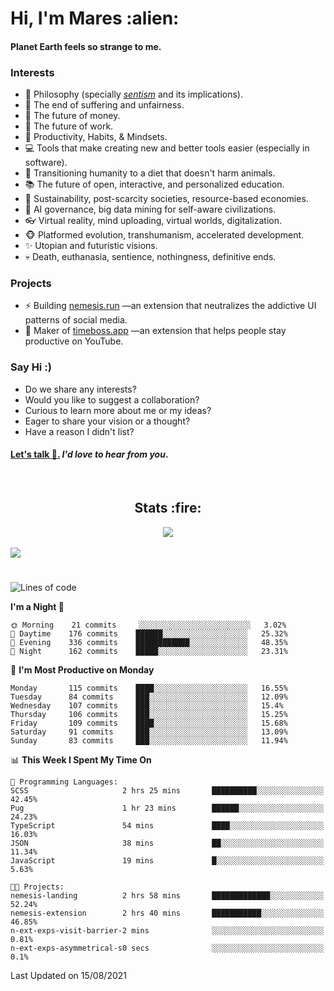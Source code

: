 <h1>Hi, I'm Mares :alien:</h1>

#### Planet Earth feels so strange to me.

### **Interests**

- 🌊 Philosophy (specially [_sentism_][sentismmedium] and its implications).
- 🎯 The end of suffering and unfairness.
- 💸 The future of money.
- 💼 The future of work.
- 🧠 Productivity, Habits, & Mindsets.
- 💻 Tools that make creating new and better tools easier (especially in software).
- 🥗 Transitioning humanity to a diet that doesn't harm animals.
- 📚 The future of open, interactive, and personalized education.
- 🌱 Sustainability, post-scarcity societies, resource-based economies.
- 🤖 AI governance, big data mining for self-aware civilizations.
- 👓 Virtual reality, mind uploading, virtual worlds, digitalization.
- 🐵 Platformed evolution, transhumanism, accelerated development.
- ✨ Utopian and futuristic visions.
- 💀 Death, euthanasia, sentience, nothingness, definitive ends.


### **Projects**

- ⚡ Building [nemesis.run](https://nemesis.run) —an extension that neutralizes the addictive UI patterns of social media.
- 💎 Maker of [timeboss.app](https://timeboss.app) —an extension that helps people stay productive on YouTube.


### **Say Hi :)**

- Do we share any interests?
- Would you like to suggest a collaboration?
- Curious to learn more about me or my ideas?
- Eager to share your vision or a thought?
- Have a reason I didn't list?

#### [Let's talk :wave:.](mailto:mareszhar@gmail.com) _I'd love to hear from you_.

[sentismmedium]: https://medium.com/@mareszhar/born-a-prisoner-a-reflection-about-life-its-struggles-and-a-plan-to-escape-d8566ce9b026

<br>

<h2 align="center">Stats :fire:</h2>

<div align="center">
  <img src="https://github-readme-streak-stats.herokuapp.com?user=mareszhar&theme=black-ice&hide_border=true&stroke=FFFFFF15&ring=DF8FFE&fire=DF8FFE&currStreakLabel=DF8FFE&background=1A232A&currStreakNum=86FFAB">
</div>

<!-- Add or remove this: &dates=B1AAB3FF at the end of the streak stats URL if they get bugged and aren't updating -->

<br>

<img src="https://activity-graph.herokuapp.com/graph?username=mareszhar&theme=nord&bg_color=00000000&color=979797&line=DF8FFE&point=00000000&area=true&hide_border=true">

<br>

<h1></h1>

<!--START_SECTION:waka-->
![Lines of code](https://img.shields.io/badge/From%20Hello%20World%20I%27ve%20Written-101352%20lines%20of%20code-blue)

**I'm a Night 🦉** 

```text
🌞 Morning    21 commits     ░░░░░░░░░░░░░░░░░░░░░░░░░   3.02% 
🌆 Daytime    176 commits    ██████░░░░░░░░░░░░░░░░░░░   25.32% 
🌃 Evening    336 commits    ████████████░░░░░░░░░░░░░   48.35% 
🌙 Night      162 commits    █████░░░░░░░░░░░░░░░░░░░░   23.31%

```
📅 **I'm Most Productive on Monday** 

```text
Monday       115 commits    ████░░░░░░░░░░░░░░░░░░░░░   16.55% 
Tuesday      84 commits     ███░░░░░░░░░░░░░░░░░░░░░░   12.09% 
Wednesday    107 commits    ███░░░░░░░░░░░░░░░░░░░░░░   15.4% 
Thursday     106 commits    ███░░░░░░░░░░░░░░░░░░░░░░   15.25% 
Friday       109 commits    ████░░░░░░░░░░░░░░░░░░░░░   15.68% 
Saturday     91 commits     ███░░░░░░░░░░░░░░░░░░░░░░   13.09% 
Sunday       83 commits     ███░░░░░░░░░░░░░░░░░░░░░░   11.94%

```


📊 **This Week I Spent My Time On** 

```text
💬 Programming Languages: 
SCSS                     2 hrs 25 mins       ██████████░░░░░░░░░░░░░░░   42.45% 
Pug                      1 hr 23 mins        ██████░░░░░░░░░░░░░░░░░░░   24.23% 
TypeScript               54 mins             ████░░░░░░░░░░░░░░░░░░░░░   16.03% 
JSON                     38 mins             ██░░░░░░░░░░░░░░░░░░░░░░░   11.34% 
JavaScript               19 mins             █░░░░░░░░░░░░░░░░░░░░░░░░   5.63%

🐱‍💻 Projects: 
nemesis-landing          2 hrs 58 mins       █████████████░░░░░░░░░░░░   52.24% 
nemesis-extension        2 hrs 40 mins       ███████████░░░░░░░░░░░░░░   46.85% 
n-ext-exps-visit-barrier-2 mins              ░░░░░░░░░░░░░░░░░░░░░░░░░   0.81% 
n-ext-exps-asymmetrical-s0 secs              ░░░░░░░░░░░░░░░░░░░░░░░░░   0.1%

```


 Last Updated on 15/08/2021
<!--END_SECTION:waka-->

